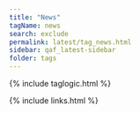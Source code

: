 ```yaml
---
title: "News"
tagName: news
search: exclude
permalink: latest/tag_news.html
sidebar: qaf_latest-sidebar
folder: tags
---
```

{% include taglogic.html %}

{% include links.html %}
